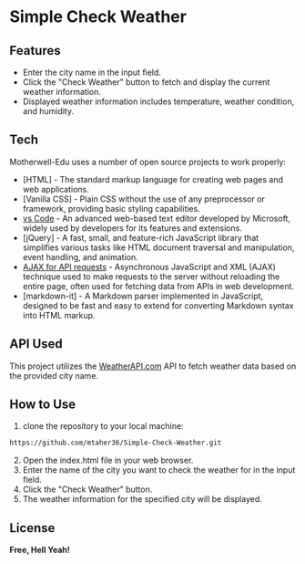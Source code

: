 # Simple Check Weather

## Features

- Enter the city name in the input field.
- Click the "Check Weather" button to fetch and display the current weather information.
- Displayed weather information includes temperature, weather condition, and humidity.

## Tech

Motherwell-Edu uses a number of open source projects to work properly:

- [HTML] - The standard markup language for creating web pages and web applications.
- [Vanilla CSS] - Plain CSS without the use of any preprocessor or framework, providing basic styling capabilities.
- [vs Code](https://code.visualstudio.com/) - An advanced web-based text editor developed by Microsoft, widely used by developers for its features and extensions.
- [jQuery] - A fast, small, and feature-rich JavaScript library that simplifies various tasks like HTML document traversal and manipulation, event handling, and animation.
- [AJAX for API requests](https://wowjs.uk) - Asynchronous JavaScript and XML (AJAX) technique used to make requests to the server without reloading the entire page, often used for fetching data from APIs in web development.
- [markdown-it] - A Markdown parser implemented in JavaScript, designed to be fast and easy to extend for converting Markdown syntax into HTML markup.

## API Used
This project utilizes the [WeatherAPI.com](https://www.weatherapi.com/) API to fetch weather data based on the provided city name.


## How to Use

1. clone the repository to your local machine:
```sh
https://github.com/mtaher36/Simple-Check-Weather.git
```
2. Open the index.html file in your web browser.
3. Enter the name of the city you want to check the weather for in the input field.
4. Click the "Check Weather" button.
5. The weather information for the specified city will be displayed.


## License

**Free, Hell Yeah!**

